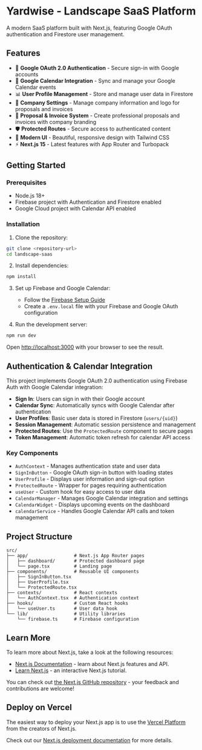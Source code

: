 # Yardwise - Landscape SaaS Platform

A modern SaaS platform built with Next.js, featuring Google OAuth authentication and Firestore user management.

## Features

- 🔐 **Google OAuth 2.0 Authentication** - Secure sign-in with Google accounts
- 📅 **Google Calendar Integration** - Sync and manage your Google Calendar events
- 📊 **User Profile Management** - Store and manage user data in Firestore
- 🏢 **Company Settings** - Manage company information and logo for proposals and invoices
- 📄 **Proposal & Invoice System** - Create professional proposals and invoices with company branding
- 🛡️ **Protected Routes** - Secure access to authenticated content
- 🎨 **Modern UI** - Beautiful, responsive design with Tailwind CSS
- ⚡ **Next.js 15** - Latest features with App Router and Turbopack

## Getting Started

### Prerequisites

- Node.js 18+ 
- Firebase project with Authentication and Firestore enabled
- Google Cloud project with Calendar API enabled

### Installation

1. Clone the repository:
```bash
git clone <repository-url>
cd landscape-saas
```

2. Install dependencies:
```bash
npm install
```

3. Set up Firebase and Google Calendar:
   - Follow the [Firebase Setup Guide](./FIREBASE_SETUP.md)
   - Create a `.env.local` file with your Firebase and Google OAuth configuration

4. Run the development server:
```bash
npm run dev
```

Open [http://localhost:3000](http://localhost:3000) with your browser to see the result.

## Authentication & Calendar Integration

This project implements Google OAuth 2.0 authentication using Firebase Auth with Google Calendar integration:

- **Sign In**: Users can sign in with their Google account
- **Calendar Sync**: Automatically syncs with Google Calendar after authentication
- **User Profiles**: Basic user data is stored in Firestore (`users/{uid}`)
- **Session Management**: Automatic session persistence and management
- **Protected Routes**: Use the `ProtectedRoute` component to secure pages
- **Token Management**: Automatic token refresh for calendar API access

### Key Components

- `AuthContext` - Manages authentication state and user data
- `SignInButton` - Google OAuth sign-in button with loading states
- `UserProfile` - Displays user information and sign-out option
- `ProtectedRoute` - Wrapper for pages requiring authentication
- `useUser` - Custom hook for easy access to user data
- `CalendarManager` - Manages Google Calendar integration and settings
- `CalendarWidget` - Displays upcoming events on the dashboard
- `calendarService` - Handles Google Calendar API calls and token management

## Project Structure

```
src/
├── app/                 # Next.js App Router pages
│   ├── dashboard/       # Protected dashboard page
│   └── page.tsx         # Landing page
├── components/          # Reusable UI components
│   ├── SignInButton.tsx
│   ├── UserProfile.tsx
│   └── ProtectedRoute.tsx
├── contexts/            # React contexts
│   └── AuthContext.tsx  # Authentication context
├── hooks/               # Custom React hooks
│   └── useUser.ts       # User data hook
└── lib/                 # Utility libraries
    └── firebase.ts      # Firebase configuration
```

## Learn More

To learn more about Next.js, take a look at the following resources:

- [Next.js Documentation](https://nextjs.org/docs) - learn about Next.js features and API.
- [Learn Next.js](https://nextjs.org/learn) - an interactive Next.js tutorial.

You can check out [the Next.js GitHub repository](https://github.com/vercel/next.js) - your feedback and contributions are welcome!

## Deploy on Vercel

The easiest way to deploy your Next.js app is to use the [Vercel Platform](https://vercel.com/new?utm_medium=default-template&filter=next.js&utm_source=create-next-app&utm_campaign=create-next-app-readme) from the creators of Next.js.

Check out our [Next.js deployment documentation](https://nextjs.org/docs/app/building-your-application/deploying) for more details.
